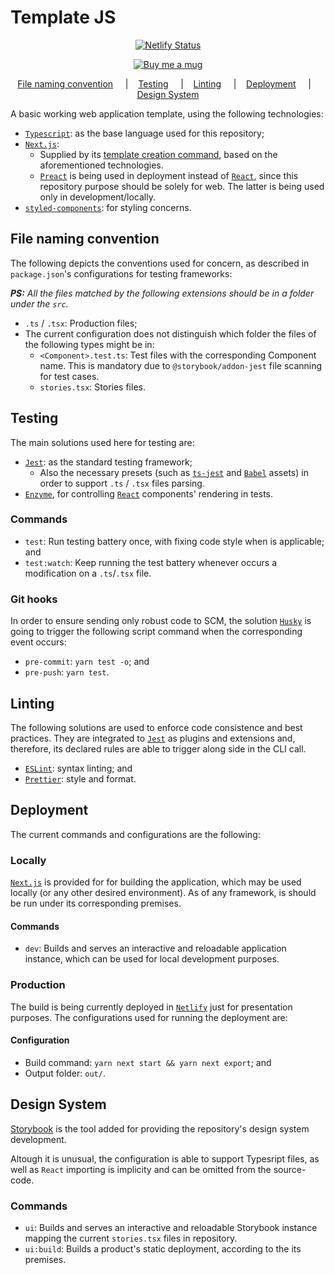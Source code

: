 # Template JS

<p align="center">
    <a
      href="https://github.com/dhsrocha/template-js/actions">
      <img
        src="https://github.com/dhsrocha/template-js/workflows/template-CI/badge.svg"
        alt="Netlify Status"
        title="netlify-status"/>
    </a>
</p>

<p align="center">
    <a
      href="https://www.paypal.com/cgi-bin/webscr?cmd=_donations&business=ET7CGUSGVJGWG&currency_code=USD&source=url">
      <img
        src="https://img.shields.io/badge/Donate-PayPal-green.svg"
        alt="Buy me a mug"
        title="donate-paypal"/>
    </a>
</p>

<p align="center">
  <a href="#file-naming-convention">File naming convention</a>
  &nbsp;&nbsp;&nbsp;&nbsp;|&nbsp;&nbsp;&nbsp;
  <a href="#testing">Testing</a>
  &nbsp;&nbsp;&nbsp;&nbsp;|&nbsp;&nbsp;&nbsp;
  <a href="#linting">Linting</a>
  &nbsp;&nbsp;&nbsp;&nbsp;|&nbsp;&nbsp;&nbsp;
  <a href="#deployment">Deployment</a>
  &nbsp;&nbsp;&nbsp;&nbsp;|&nbsp;&nbsp;&nbsp;
  <a href="#design-system">Design System</a>
</p>

A basic working web application template, using the following technologies:

* [`Typescript`](https://www.typescriptlang.org): as the base language used for this repository;
* [`Next.js`](https://github.com/zeit/next.js):
  * Supplied by its [template creation command](https://github.com/zeit/next.js/tree/canary/examples/with-typescript), based on the aforementioned technologies.
  * [`Preact`](https://preactjs.com) is being used in deployment instead of [`React`](https://reactjs.org), since this repository purpose should be solely for web. The latter is being used only in development/locally.
* [`styled-components`](https://styled-components.com): for styling concerns.

## File naming convention

The following depicts the conventions used for concern, as described in `package.json`'s configurations for testing frameworks:

_**PS:** All the files matched by the following extensions should be in a folder under the `src`._

* `.ts` / `.tsx`: Production files;
* The current configuration does not distinguish which folder the files of the following types might be in:
  * `<Component>.test.ts`: Test files with the corresponding Component name. This is mandatory due to `@storybook/addon-jest` file scanning for test cases.
  * `stories.tsx`: Stories files.

## Testing

The main solutions used here for testing are:

* [`Jest`](https://jestjs.io): as the standard testing framework;
  * Also the necessary presets (such as [`ts-jest`](https://kulshekhar.github.io/ts-jest) and [`Babel`](https://babeljs.io) assets) in order to support `.ts` / `.tsx` files parsing.
* [`Enzyme`](https://enzymejs.github.io/enzyme), for controlling [`React`](https://reactjs.org) components' rendering in tests.

### Commands

* `test`: Run testing battery once, with fixing code style when is applicable; and
* `test:watch`: Keep running the test battery whenever occurs a modification on a `.ts`/`.tsx` file.

### Git hooks

In order to ensure sending only robust code to SCM, the solution [`Husky`](https://github.com/dhsrocha/typicode/husky) is going to trigger the following script command when the corresponding event occurs:

* `pre-commit`: `yarn test -o`; and
* `pre-push`: `yarn test`.

## Linting

The following solutions are used to enforce code consistence and best practices. They are integrated to [`Jest`](https://jestjs.io) as plugins and extensions and, therefore, its declared rules are able to trigger along side in the CLI call.

* [`ESLint`](https://eslint.org): syntax linting; and
* [`Prettier`](https://prettier.io): style and format.

## Deployment

The current commands and configurations are the following:

### Locally

[`Next.js`](https://github.com/zeit/next.js) is provided for for building the application, which may be used locally (or any other desired environment). As of any framework, is should be run under its corresponding premises.

#### Commands

* `dev`: Builds and serves an interactive and reloadable application instance, which can be used for local development purposes.

### Production

The build is being currently deployed in [`Netlify`](https://www.netlify.com) just for presentation purposes. The configurations used for running the deployment are:

#### Configuration

* Build command: `yarn next start && yarn next export`; and
* Output folder: `out/`.

## Design System

[Storybook](https://storybook.js.org/) is the tool added for providing the repository's design system development.

Altough it is unusual, the configuration is able to support Typesript files, as well as `React` importing is implicity and can be omitted from the source-code.

### Commands

* `ui`: Builds and serves an interactive and reloadable Storybook instance mapping the current `stories.tsx` files in repository.
* `ui:build`: Builds a product's static deployment, according to the its premises.
